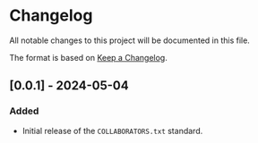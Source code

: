 # Changelog

All notable changes to this project will be documented in this file.

The format is based on [Keep a Changelog](https://keepachangelog.com/en/1.1.0/).

## [0.0.1] - 2024-05-04
### Added
- Initial release of the `COLLABORATORS.txt` standard.
